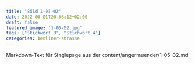 ```yaml
---
title: "Bild 1-05-02"
date: 2022-08-01T20:03:12+02:00
draft: false
featured_image: "1-05-02.jpg"
tags: ["Stichwort 3", "Stichwort 4"]
categories: berliner-strasse
---
```



Markdown-Text für Singlepage aus der content/angermuender/1-05-02.md